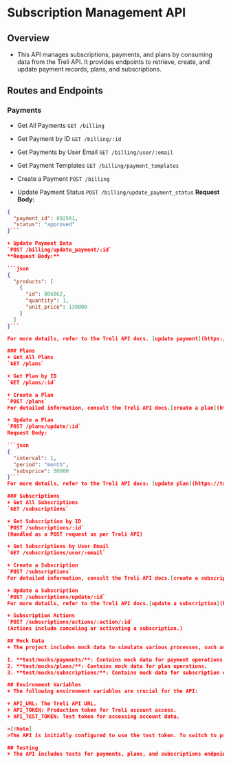 # Subscription Management API

## Overview

- This API manages subscriptions, payments, and plans by consuming data from the Treli API. It provides endpoints to retrieve, create, and update payment records, plans, and subscriptions.

## Routes and Endpoints

### Payments

- Get All Payments
  `GET /billing`

- Get Payment by ID
  `GET /billing/:id`

- Get Payments by User Email
  `GET /billing/user/:email`

- Get Payment Templates
  `GET /billing/payment_templates`

- Create a Payment
  `POST /billing`

- Update Payment Status
  `POST /billing/update_payment_status`
  **Request Body:**

````json
{
  "payment_id": 892561,
  "status": "approved"
}```

+ Update Payment Data
`POST /billing/update_payment/:id`
**Request Body:**

```json
{
  "products": [
    {
      "id": 806862,
      "quantity": 1,
      "unit_price": 130000
    }
  ]
}```

For more details, refer to the Treli API docs. [update payment](https://treli.readme.io/reference/post_payments-update-status)

### Plans
+ Get All Plans
`GET /plans`

+ Get Plan by ID
`GET /plans/:id`

+ Create a Plan
`POST /plans`
For detailed information, consult the Treli API docs.[create a plan](https://treli.readme.io/reference/post_plans-create)

+ Update a Plan
`POST /plans/update/:id`
Request Body:

```json
{
  "interval": 1,
  "period": "month",
  "subsprice": 50000
}```
For more details, refer to the Treli API docs: [update plan](https://treli.readme.io/reference/post_plans-create)

### Subscriptions
+ Get All Subscriptions
`GET /subscriptions`

+ Get Subscription by ID
`POST /subscriptions/:id`
(Handled as a POST request as per Treli API)

+ Get Subscriptions by User Email
`GET /subscriptions/user/:email`

+ Create a Subscription
`POST /subscriptions`
For detailed information, consult the Treli API docs.[create a subscription](https://treli.readme.io/reference/post_subscriptions-create-1)

+ Update a Subscription
`POST /subscriptions/update/:id`
For more details, refer to the Treli API docs.[update a subscription](https://treli.readme.io/reference/post_subscriptions-update-1)

+ Subscription Actions
`POST /subscriptions/actions/:action/:id`
(Actions include canceling or activating a subscription.)

## Mock Data
+ The project includes mock data to simulate various processes, such as creating or updating payments, plans, and subscriptions. These mocks are located in the mocks directories and can be used for development and testing purposes. Here are the available mock directories:

1. **test/mocks/payments/**: Contains mock data for payment operations.
2. **test/mocks/plans/**: Contains mock data for plan operations.
3. **test/mocks/subscriptions/**: Contains mock data for subscription operations.

## Environment Variables
+ The following environment variables are crucial for the API:

+ API_URL: The Treli API URL.
+ API_TOKEN: Production token for Treli account access.
+ API_TEST_TOKEN: Test token for accessing account data.

>[!Note]
>The API is initially configured to use the test token. To switch to production, update the API_TOKEN in the codebase.

## Testing
+ The API includes tests for payments, plans, and subscriptions endpoints. Basic tests for the subscriptions endpoint are implemented, with additional tests planned for future updates.
````
